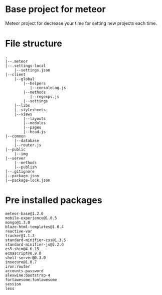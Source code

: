 # Base project for meteor

Meteor project for decrease your time for setting new projects each time.

# File structure

```
.
|--.meteor
|--.settings-local
    |--settings.json
|--client
    |--global
        |--helpers
           |--consoleLog.js
        |--methods
           |--regexps.js
        |--settings
    |--libs
    |--stylesheets
    |--views
        |--layouts
        |--modules
        |--pages
        |--head.js
|--common
    |--database
    |--router.js
|--public
    |--img
|--server
    |--methods
    |--publish
|--.gitignore
|--package.json
|--package-lock.json

```

# Pre installed packages

```
meteor-base@1.2.0
mobile-experience@1.0.5
mongo@1.3.0
blaze-html-templates@1.0.4
reactive-var
tracker@1.1.3
standard-minifier-css@1.3.5
standard-minifier-js@2.2.0
es5-shim@4.6.15
ecmascript@0.9.0
shell-server@0.3.0
insecure@1.0.7
iron:router
accounts-password
alexwine:bootstrap-4
fortawesome:fontawesome
session
less

```